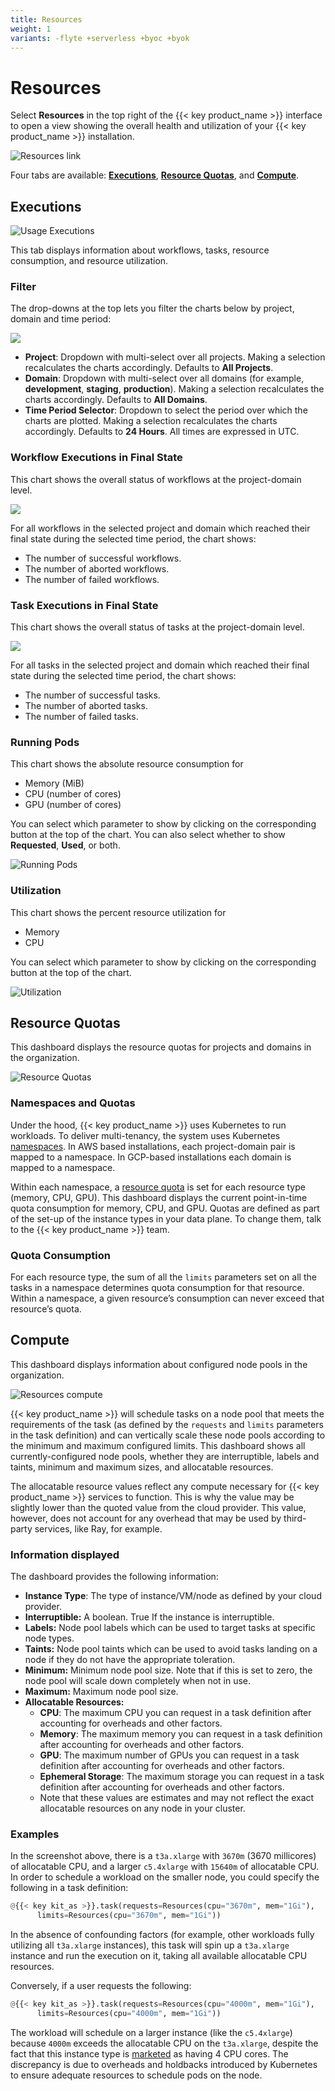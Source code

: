 ```yaml
---
title: Resources
weight: 1
variants: -flyte +serverless +byoc +byok
---
```


# Resources

Select **Resources** in the top right of the {{< key product_name >}} interface to open a view showing the overall health and utilization of your {{< key product_name >}} installation.

![Resources link](../../_static/images/user-guide/administration/resources/resources-link.png)

Four tabs are available: [**Executions**](#executions), [**Resource Quotas**](#resource-quotas), and [**Compute**](#compute).

## Executions

![Usage Executions](../../_static/images/user-guide/administration/resources/resources-executions.png)

This tab displays information about workflows, tasks, resource consumption, and resource utilization.

### Filter

The drop-downs at the top lets you filter the charts below by project, domain and time period:

![](../../_static/images/user-guide/administration/resources/filter.png)

* **Project**: Dropdown with multi-select over all projects. Making a selection recalculates the charts accordingly. Defaults to **All Projects**.
* **Domain**: Dropdown with multi-select over all domains (for example, **development**, **staging**, **production**). Making a selection recalculates the charts accordingly. Defaults to **All Domains**.
* **Time Period Selector**: Dropdown to select the period over which the charts are plotted. Making a selection recalculates the charts accordingly. Defaults to **24 Hours**. All times are expressed in UTC.

### Workflow Executions in Final State

This chart shows the overall status of workflows at the project-domain level.

![](../../_static/images/user-guide/administration/resources/workflow-executions-in-final-state.png)

For all workflows in the selected project and domain which reached their final state during the selected time period, the chart shows:

* The number of successful workflows.
* The number of aborted workflows.
* The number of failed workflows.

<!-- TODO: Add back when docs_home shortcode is working
See [Workflow States]({< docs_home flyte/architecture/content/workflow-state-transitions#workflow-states >}}) for the precise definitions of these states.
-->

### Task Executions in Final State

This chart shows the overall status of tasks at the project-domain level.

![](../../_static/images/user-guide/administration/resources/task-executions-in-final-state.png)

For all tasks in the selected project and domain which reached their final state during the selected time period, the chart shows:

* The number of successful tasks.
* The number of aborted tasks.
* The number of failed tasks.

<!-- TODO: Add back when docs_home shortcode is working
See [Task States]({< docs_home flyte/architecture/content/workflow-state-transitions#task-states >}}) for the precise definitions of these states.
-->
### Running Pods

This chart shows the absolute resource consumption for

* Memory (MiB)
* CPU (number of cores)
* GPU (number of cores)

You can select which parameter to show by clicking on the corresponding button at the top of the chart.
You can also select whether to show **Requested**, **Used**, or both.

![Running Pods](../../_static/images/user-guide/administration/resources/running-pods.png)

### Utilization

This chart shows the percent resource utilization for

* Memory
* CPU

You can select which parameter to show by clicking on the corresponding button at the top of the chart.

![Utilization](../../_static/images/user-guide/administration/resources/utilization.png)

## Resource Quotas

This dashboard displays the resource quotas for projects and domains in the organization.

![Resource Quotas](../../_static/images/user-guide/administration/resources/resources-resource-quotas.png)

### Namespaces and Quotas

Under the hood, {{< key product_name >}} uses Kubernetes to run workloads. To deliver multi-tenancy, the system uses Kubernetes [namespaces](https://kubernetes.io/docs/concepts/overview/working-with-objects/namespaces/). In AWS based installations, each project-domain pair is mapped to a namespace. In GCP-based installations each domain is mapped to a namespace.

Within each namespace, a [resource quota](https://kubernetes.io/docs/concepts/policy/resource-quotas/) is set for each resource type (memory, CPU, GPU). This dashboard displays the current point-in-time quota consumption for memory, CPU, and GPU. Quotas are defined as part of the set-up of the instance types in your data plane. To change them, talk to the {{< key product_name >}} team.

<!-- TODO: Add section back in when we have screenshots for specific percentage examples

### Examples

In Flyte you set resource requests and limits at the task level like this (see [Customizing task resources](../core-concepts/tasks/task-hardware-environment/customizing-task-resources)):

```python
@{{< key kit_as >}}.task(requests=Resources(cpu="1", mem="1Gi"),
      limits=Resources(cpu="10", mem="10Gi"))
```


This task (which will manifest as a Kubernetes pod) requests 1 CPU and 1 gibibyte of memory. It sets a limit of 10 CPUs and 10 gibibytes of memory.

If a task requesting the above resources (1 CPU and 1Gi) is executed in a project (for example **cluster-observability**) and domain (for example, **development**) with 10 CPU and 10Gi of quota for CPU and memory respectively, the dashboard will show that 10% of both memory and CPU quotas have been consumed.

![Resource Quotas 10%](../../_static/images/user-guide/administration/resources/resources-resource-quotas-10.png)

Likewise, if a task requesting 10 CPU and 10 Gi of memory is executed, the dashboard will show that 100% of both memory and CPU quotas have been consumed.

![Resource Quotas 100%](../../_static/images/user-guide/administration/resources/resources-resource-quotas-100.png)

-->

### Quota Consumption

For each resource type, the sum of all the `limits` parameters set on all the tasks in a namespace determines quota consumption for that resource. Within a namespace, a given resource’s consumption can never exceed that resource’s quota.

## Compute

This dashboard displays information about configured node pools in the organization.

![Resources compute](../../_static/images/user-guide/administration/resources/resources-compute.png)

{{< key product_name >}} will schedule tasks on a node pool that meets the requirements of the task (as defined by the `requests` and `limits` parameters in the task definition) and can vertically scale these node pools according to the minimum and maximum configured limits. This dashboard shows all currently-configured node pools, whether they are interruptible, labels and taints, minimum and maximum sizes, and allocatable resources.

The allocatable resource values reflect any compute necessary for {{< key product_name >}} services to function. This is why the value may be slightly lower than the quoted value from the cloud provider. This value, however, does not account for any overhead that may be used by third-party services, like Ray, for example.

### Information displayed

The dashboard provides the following information:

* **Instance Type**: The type of instance/VM/node as defined by your cloud provider.
* **Interruptible:** A boolean. True If the instance is interruptible.
* **Labels:** Node pool labels which can be used to target tasks at specific node types.
* **Taints:** Node pool taints which can be used to avoid tasks landing on a node if they do not have the appropriate toleration.
* **Minimum:** Minimum node pool size. Note that if this is set to zero, the node pool will scale down completely when not in use.
* **Maximum:** Maximum node pool size.
* **Allocatable Resources:**
    * **CPU**: The maximum CPU you can request in a task definition after accounting for overheads and other factors.
    * **Memory**: The maximum memory you can request in a task definition after accounting for overheads and other factors.
    * **GPU**: The maximum number of GPUs you can request in a task definition after accounting for overheads and other factors.
    * **Ephemeral Storage**: The maximum storage you can request in a task definition after accounting for overheads and other factors.
    * Note that these values are estimates and may not reflect the exact allocatable resources on any node in your cluster.

### Examples

In the screenshot above, there is a `t3a.xlarge` with `3670m` (3670 millicores) of allocatable CPU, and a larger `c5.4xlarge` with `15640m` of allocatable CPU. In order to schedule a workload on the smaller node, you could specify the following in a task definition:

```python
@{{< key kit_as >}}.task(requests=Resources(cpu="3670m", mem="1Gi"),
      limits=Resources(cpu="3670m", mem="1Gi"))
```


In the absence of confounding factors (for example, other workloads fully utilizing all `t3a.xlarge` instances), this task will spin up a `t3a.xlarge` instance and run the execution on it, taking all available allocatable CPU resources.

Conversely, if a user requests the following:

```python
@{{< key kit_as >}}.task(requests=Resources(cpu="4000m", mem="1Gi"),
      limits=Resources(cpu="4000m", mem="1Gi"))
```


The workload will schedule on a larger instance (like the `c5.4xlarge`) because `4000m` exceeds the allocatable CPU on the `t3a.xlarge`, despite the fact that this instance type is [marketed](https://instances.vantage.sh/aws/ec2/t3a.xlarge) as having 4 CPU cores. The discrepancy is due to overheads and holdbacks introduced by Kubernetes to ensure adequate resources to schedule pods on the node.

